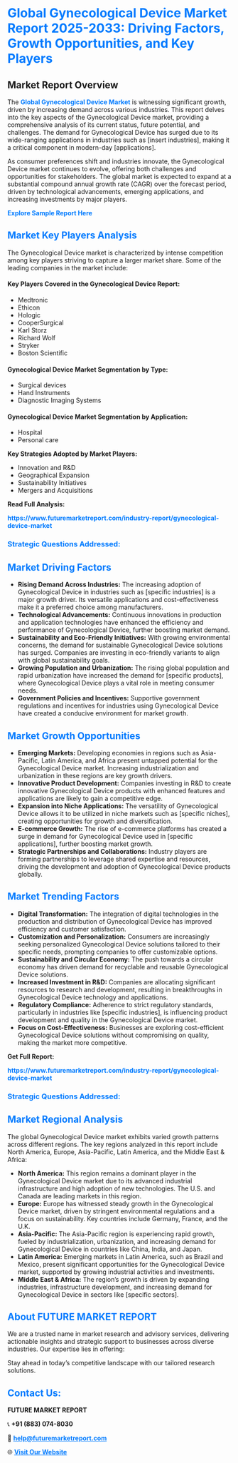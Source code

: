 <h1 style="color: #007BFF;">Global Gynecological Device Market Report 2025-2033: Driving Factors, Growth Opportunities, and Key Players</h1>

<section id="overview">
<h2>Market Report Overview</h2>
<p>The <a href="https://www.futuremarketreport.com/industry-report/gynecological-device-market" style="color: #007BFF; text-decoration: none;"><strong>Global Gynecological Device Market</strong></a> is witnessing significant growth, driven by increasing demand across various industries. This report delves into the key aspects of the Gynecological Device market, providing a comprehensive analysis of its current status, future potential, and challenges. The demand for Gynecological Device has surged due to its wide-ranging applications in industries such as [insert industries], making it a critical component in modern-day [applications].</p>
<p>As consumer preferences shift and industries innovate, the Gynecological Device market continues to evolve, offering both challenges and opportunities for stakeholders. The global market is expected to expand at a substantial compound annual growth rate (CAGR) over the forecast period, driven by technological advancements, emerging applications, and increasing investments by major players.</p>
</section>

<section id="overview">
<p><a href="https://www.futuremarketreport.com/request-sample/reportId=82679" style="color: #007BFF; text-decoration: none;"><strong>Explore Sample Report Here</strong></a></p>
</section>

<section id="key-players">
<h2 style="color: #007BFF;">Market Key Players Analysis</h2>
<p>The Gynecological Device market is characterized by intense competition among key players striving to capture a larger market share. Some of the leading companies in the market include:</p>
<h4>Key Players Covered in the Gynecological Device Report:</h4>
<ul><li>Medtronic</li><li>Ethicon</li><li>Hologic</li><li>CooperSurgical</li><li>Karl Storz</li><li>Richard Wolf</li><li>Stryker</li><li>Boston Scientific</li></ul>
<h4>Gynecological Device Market Segmentation by Type:</h4>
<ul><li>Surgical devices</li><li>Hand Instruments</li><li>Diagnostic Imaging Systems</li></ul>

<h4>Gynecological Device Market Segmentation by Application:</h4>
<ul><li>Hospital</li><li>Personal care</li></ul>
<p><strong>Key Strategies Adopted by Market Players:</strong></p>
<ul>
<li>Innovation and R&D</li>
<li>Geographical Expansion</li>
<li>Sustainability Initiatives</li>
<li>Mergers and Acquisitions</li>
</ul>
</section>

<section>
<p><strong>Read Full Analysis: </strong></p><a href="https://www.futuremarketreport.com/industry-report/gynecological-device-market" style="color: #007BFF; text-decoration: none;"><strong>https://www.futuremarketreport.com/industry-report/gynecological-device-market</strong></a>
<h3 style="color: #007BFF;">Strategic Questions Addressed:</h3>
</section>

<section id="driving-factors">
<h2 style="color: #007BFF;">Market Driving Factors</h2>
<ul>
<li><strong>Rising Demand Across Industries:</strong> The increasing adoption of Gynecological Device in industries such as [specific industries] is a major growth driver. Its versatile applications and cost-effectiveness make it a preferred choice among manufacturers.</li>
<li><strong>Technological Advancements:</strong> Continuous innovations in production and application technologies have enhanced the efficiency and performance of Gynecological Device, further boosting market demand.</li>
<li><strong>Sustainability and Eco-Friendly Initiatives:</strong> With growing environmental concerns, the demand for sustainable Gynecological Device solutions has surged. Companies are investing in eco-friendly variants to align with global sustainability goals.</li>
<li><strong>Growing Population and Urbanization:</strong> The rising global population and rapid urbanization have increased the demand for [specific products], where Gynecological Device plays a vital role in meeting consumer needs.</li>
<li><strong>Government Policies and Incentives:</strong> Supportive government regulations and incentives for industries using Gynecological Device have created a conducive environment for market growth.</li>
</ul>
</section>

<section id="growth-opportunities">
<h2 style="color: #007BFF;">Market Growth Opportunities</h2>
<ul>
<li><strong>Emerging Markets:</strong> Developing economies in regions such as Asia-Pacific, Latin America, and Africa present untapped potential for the Gynecological Device market. Increasing industrialization and urbanization in these regions are key growth drivers.</li>
<li><strong>Innovative Product Development:</strong> Companies investing in R&D to create innovative Gynecological Device products with enhanced features and applications are likely to gain a competitive edge.</li>
<li><strong>Expansion into Niche Applications:</strong> The versatility of Gynecological Device allows it to be utilized in niche markets such as [specific niches], creating opportunities for growth and diversification.</li>
<li><strong>E-commerce Growth:</strong> The rise of e-commerce platforms has created a surge in demand for Gynecological Device used in [specific applications], further boosting market growth.</li>
<li><strong>Strategic Partnerships and Collaborations:</strong> Industry players are forming partnerships to leverage shared expertise and resources, driving the development and adoption of Gynecological Device products globally.</li>
</ul>
</section>

<section id="trending-factors">
<h2 style="color: #007BFF;">Market Trending Factors</h2>
<ul>
<li><strong>Digital Transformation:</strong> The integration of digital technologies in the production and distribution of Gynecological Device has improved efficiency and customer satisfaction.</li>
<li><strong>Customization and Personalization:</strong> Consumers are increasingly seeking personalized Gynecological Device solutions tailored to their specific needs, prompting companies to offer customizable options.</li>
<li><strong>Sustainability and Circular Economy:</strong> The push towards a circular economy has driven demand for recyclable and reusable Gynecological Device solutions.</li>
<li><strong>Increased Investment in R&D:</strong> Companies are allocating significant resources to research and development, resulting in breakthroughs in Gynecological Device technology and applications.</li>
<li><strong>Regulatory Compliance:</strong> Adherence to strict regulatory standards, particularly in industries like [specific industries], is influencing product development and quality in the Gynecological Device market.</li>
<li><strong>Focus on Cost-Effectiveness:</strong> Businesses are exploring cost-efficient Gynecological Device solutions without compromising on quality, making the market more competitive.</li>
</ul>
</section>

<section>
<p><strong>Get Full Report: </strong></p><a href="https://www.futuremarketreport.com/industry-report/gynecological-device-market" style="color: #007BFF; text-decoration: none;"><strong>https://www.futuremarketreport.com/industry-report/gynecological-device-market</strong></a>
<h3 style="color: #007BFF;">Strategic Questions Addressed:</h3>
</section>


<section id="regional-analysis">
<h2 style="color: #007BFF;">Market Regional Analysis</h2>
<p>The global Gynecological Device market exhibits varied growth patterns across different regions. The key regions analyzed in this report include North America, Europe, Asia-Pacific, Latin America, and the Middle East & Africa:</p>
<ul>
<li><strong>North America:</strong> This region remains a dominant player in the Gynecological Device market due to its advanced industrial infrastructure and high adoption of new technologies. The U.S. and Canada are leading markets in this region.</li>
<li><strong>Europe:</strong> Europe has witnessed steady growth in the Gynecological Device market, driven by stringent environmental regulations and a focus on sustainability. Key countries include Germany, France, and the U.K.</li>
<li><strong>Asia-Pacific:</strong> The Asia-Pacific region is experiencing rapid growth, fueled by industrialization, urbanization, and increasing demand for Gynecological Device in countries like China, India, and Japan.</li>
<li><strong>Latin America:</strong> Emerging markets in Latin America, such as Brazil and Mexico, present significant opportunities for the Gynecological Device market, supported by growing industrial activities and investments.</li>
<li><strong>Middle East & Africa:</strong> The region’s growth is driven by expanding industries, infrastructure development, and increasing demand for Gynecological Device in sectors like [specific sectors].</li>
</ul>
</section>

<footer>
<h2 style="color: #007BFF;">About FUTURE MARKET REPORT</h2>
<p>We are a trusted name in market research and advisory services, delivering actionable insights and strategic support to businesses across diverse industries. Our expertise lies in offering:</p>

<p>Stay ahead in today’s competitive landscape with our tailored research solutions.</p>

<h2 style="color: #007BFF;">Contact Us:</h2>
<p><strong>FUTURE MARKET REPORT</strong></p>
<p>📞 <strong>+91 (883) 074-8030</strong></p>
<p>📧 <strong><a href="mailto:help@futuremarketreport.com" style="color: #007BFF;">help@futuremarketreport.com</a></strong></p>
<p>🌐 <strong><a href="https://www.futuremarketreport.com/" style="color: #007BFF;">Visit Our Website</a></strong></p>
</footer>